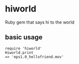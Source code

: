 # hiworld
Ruby gem that says hi to the world

## basic usage
`require 'hiworld'`  
`Hiworld.print`  
`=> 'eps1.0_hellofriend.mov'`
